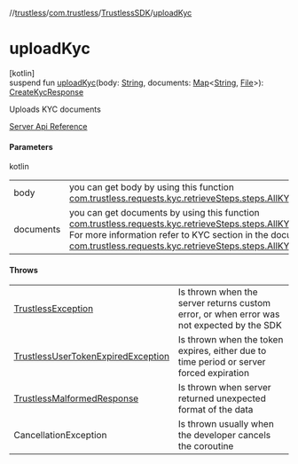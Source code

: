 //[trustless](../../../index.md)/[com.trustless](../index.md)/[TrustlessSDK](index.md)/[uploadKyc](upload-kyc.md)

# uploadKyc

[kotlin]\
suspend fun [uploadKyc](upload-kyc.md)(body: [String](https://kotlinlang.org/api/latest/jvm/stdlib/kotlin/-string/index.html), documents: [Map](https://kotlinlang.org/api/latest/jvm/stdlib/kotlin.collections/-map/index.html)&lt;[String](https://kotlinlang.org/api/latest/jvm/stdlib/kotlin/-string/index.html), [File](https://developer.android.com/reference/kotlin/java/io/File.html)&gt;): [CreateKycResponse](../../com.trustless.requests.kyc.createKyc/-create-kyc-response/index.md)

Uploads KYC documents

[Server Api Reference](https://developer.staq.io/docs/apis/kyc#/Customers/Create%20a%20KYC)

#### Parameters

kotlin

| | |
|---|---|
| body | you can get body by using this function [com.trustless.requests.kyc.retrieveSteps.steps.AllKYCSteps.getJSON](../../com.trustless.requests.kyc.retrieveSteps.steps/-all-k-y-c-steps/get-j-s-o-n.md) |
| documents | you can get documents by using this function [com.trustless.requests.kyc.retrieveSteps.steps.AllKYCSteps.getDocumentsMap](../../com.trustless.requests.kyc.retrieveSteps.steps/-all-k-y-c-steps/get-documents-map.md) For more information refer to KYC section in the documentation or to [com.trustless.requests.kyc.retrieveSteps.steps.AllKYCSteps](../../com.trustless.requests.kyc.retrieveSteps.steps/-all-k-y-c-steps/index.md) |

#### Throws

| | |
|---|---|
| [TrustlessException](../../com.trustless.exceptions/-trustless-exception/index.md) | Is thrown when the server returns custom error, or when error was not expected by the SDK |
| [TrustlessUserTokenExpiredException](../../com.trustless.exceptions/-trustless-user-token-expired-exception/index.md) | Is thrown when the token expires, either due to time period or server forced expiration |
| [TrustlessMalformedResponse](../../com.trustless.exceptions/-trustless-malformed-response/index.md) | Is thrown when server returned unexpected format of the data |
| CancellationException | Is thrown usually when the developer cancels the coroutine |
